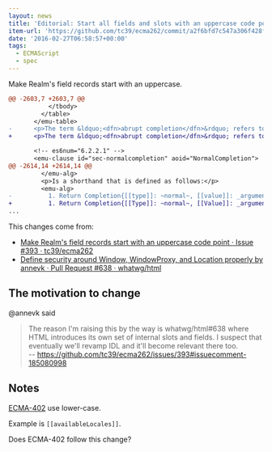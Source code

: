 ```yaml
---
layout: news
title: 'Editorial: Start all fields and slots with an uppercase code point · tc39/ecma262@a2f6bfd'
item-url: 'https://github.com/tc39/ecma262/commit/a2f6bfd7c547a306f428f9ecde9baf5fe04f2c8f'
date: '2016-02-27T06:58:57+00:00'
tags:
  - ECMAScript
  - spec
---
```

Make Realm's field records start with an uppercase.

```diff
@@ -2603,7 +2603,7 @@
           </tbody>
         </table>
       </emu-table>
-      <p>The term &ldquo;<dfn>abrupt completion</dfn>&rdquo; refers to any completion with a [[type]] value other than ~normal~.</p>
+      <p>The term &ldquo;<dfn>abrupt completion</dfn>&rdquo; refers to any completion with a [[Type]] value other than ~normal~.</p>

       <!-- es6num="6.2.2.1" -->
       <emu-clause id="sec-normalcompletion" aoid="NormalCompletion">
@@ -2614,14 +2614,14 @@
         </emu-alg>
         <p>Is a shorthand that is defined as follows:</p>
         <emu-alg>
-          1. Return Completion{[[type]]: ~normal~, [[value]]: _argument_, [[target]]:~empty~}.
+          1. Return Completion{[[Type]]: ~normal~, [[Value]]: _argument_, [[Target]]:~empty~}.
...
```

This changes come from:

- [Make Realm's field records start with an uppercase code point · Issue #393 · tc39/ecma262](https://github.com/tc39/ecma262/issues/393 "Make Realm&#39;s field records start with an uppercase code point · Issue #393 · tc39/ecma262")
- [Define security around Window, WindowProxy, and Location properly by annevk · Pull Request #638 · whatwg/html](https://github.com/whatwg/html/pull/638#issuecomment-185094413 "Define security around Window, WindowProxy, and Location properly by annevk · Pull Request #638 · whatwg/html")

## The motivation to change

@annevk said

> The reason I'm raising this by the way is whatwg/html#638 where HTML introduces its own set of internal slots and fields. I suspect that eventually we'll revamp IDL and it'll become relevant there too.  
> -- https://github.com/tc39/ecma262/issues/393#issuecomment-185080998

## Notes

[ECMA-402](https://tc39.github.io/ecma402/ "ECMA-402") use lower-case.

Example is `[[availableLocales]]`.

Does ECMA-402 follow this change?
